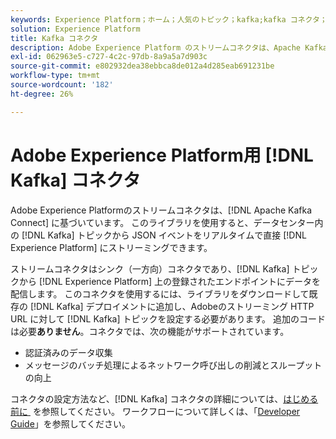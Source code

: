 ```yaml
---
keywords: Experience Platform；ホーム；人気のトピック；kafka;kafka コネクタ；Kafka;
solution: Experience Platform
title: Kafka コネクタ
description: Adobe Experience Platform のストリームコネクタは、Apache Kafka Connect をベースにしています。このライブラリを使用すると、データセンター内の Kafka トピックから JSON イベントをリアルタイムで直接Experience Platformにストリーミングできます。
exl-id: 062963e5-c727-4c2c-97db-8a9a5a7d903c
source-git-commit: e802932dea38ebbca8de012a4d285eab691231be
workflow-type: tm+mt
source-wordcount: '182'
ht-degree: 26%

---
```


# Adobe Experience Platform用 [!DNL Kafka] コネクタ

Adobe Experience Platformのストリームコネクタは、[!DNL Apache Kafka Connect] に基づいています。 このライブラリを使用すると、データセンター内の [!DNL Kafka] トピックから JSON イベントをリアルタイムで直接 [!DNL Experience Platform] にストリーミングできます。

ストリームコネクタはシンク（一方向）コネクタであり、[!DNL Kafka] トピックから [!DNL Experience Platform] 上の登録されたエンドポイントにデータを配信します。 このコネクタを使用するには、ライブラリをダウンロードして既存の [!DNL Kafka] デプロイメントに追加し、Adobeのストリーミング HTTP URL に対して [!DNL Kafka] トピックを設定する必要があります。 追加のコードは必要&#x200B;**ありません**。コネクタでは、次の機能がサポートされています。

- 認証済みのデータ収集
- メッセージのバッチ処理によるネットワーク呼び出しの削減とスループットの向上

コネクタの設定方法など、[!DNL Kafka] コネクタの詳細については、[&#x200B; はじめる前に &#x200B;](https://github.com/adobe/experience-platform-streaming-connect) を参照してください。 ワークフローについて詳しくは、「[Developer Guide](https://www.adobe.com/go/kafka-connector-developer-guide)」を参照してください。

